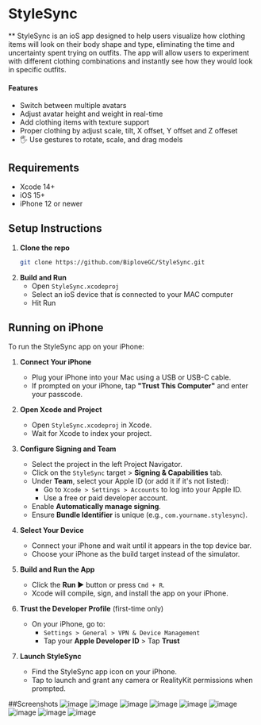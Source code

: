 # StyleSync

** StyleSync is an ioS app designed to help users visualize how clothing items will look on their body shape and type, eliminating the time and uncertainty spent trying on outfits. The app will allow users to experiment with different clothing combinations and instantly see how they would look in specific outfits. 

####  Features

- Switch between multiple avatars
- Adjust avatar height and weight in real-time
- Add clothing items with texture support
- Proper clothing by adjust scale, tilt, X offset, Y offset and Z offeset 
- 🖐️ Use gestures to rotate, scale, and drag models

## Requirements

- Xcode 14+
- iOS 15+
- iPhone 12 or newer

##  Setup Instructions

1. **Clone the repo**
   ```bash
   git clone https://github.com/BiploveGC/StyleSync.git
   ```
2. **Build and Run**
   - Open `StyleSync.xcodeproj`
   - Select an ioS device that is connected to your MAC computer
   - Hit  Run

## Running on iPhone

To run the StyleSync app on your iPhone:

1. **Connect Your iPhone**
   - Plug your iPhone into your Mac using a USB or USB-C cable.
   - If prompted on your iPhone, tap **"Trust This Computer"** and enter your passcode.

2. **Open Xcode and Project**
   - Open `StyleSync.xcodeproj` in Xcode.
   - Wait for Xcode to index your project.

3. **Configure Signing and Team**
   - Select the project in the left Project Navigator.
   - Click on the `StyleSync` target > **Signing & Capabilities** tab.
   - Under **Team**, select your Apple ID (or add it if it's not listed):
     - Go to `Xcode > Settings > Accounts` to log into your Apple ID.
     - Use a free or paid developer account.
   - Enable **Automatically manage signing**.
   - Ensure **Bundle Identifier** is unique (e.g., `com.yourname.stylesync`).

4. **Select Your Device**
   - Connect your iPhone and wait until it appears in the top device bar.
   - Choose your iPhone as the build target instead of the simulator.

5. **Build and Run the App**
   - Click the **Run ▶️** button or press `Cmd + R`.
   - Xcode will compile, sign, and install the app on your iPhone.

6. **Trust the Developer Profile** (first-time only)
   - On your iPhone, go to:
     - `Settings > General > VPN & Device Management`
     - Tap your **Apple Developer ID** > Tap **Trust**

7. **Launch StyleSync**
   - Find the StyleSync app icon on your iPhone.
   - Tap to launch and grant any camera or RealityKit permissions when prompted.

##Screenshots
![image](https://github.com/user-attachments/assets/852640d9-88ea-41f6-a51e-3b89ca147afa)
![image](https://github.com/user-attachments/assets/1e2a9e89-428d-48ea-aa13-acdcfc0d1d94)
![image](https://github.com/user-attachments/assets/1b10e972-6ffc-4c6d-9d29-f755bd2ac04f)
![image](https://github.com/user-attachments/assets/09d505af-dafc-4b0e-a5d0-44471202deb9)
![image](https://github.com/user-attachments/assets/055f902c-ebc1-4e9a-86fd-f03cf28398fd)
![image](https://github.com/user-attachments/assets/93d36c1a-cb39-47fb-b7ca-9bf8ea9e4510)
![image](https://github.com/user-attachments/assets/7b61814b-bb35-472a-b3fc-d98a9c086f04)
![image](https://github.com/user-attachments/assets/12c37f4f-749f-458d-92db-cf907a01729d)
![image](https://github.com/user-attachments/assets/f9f15d5a-7baf-41a4-9d31-7afb363a9e34)








